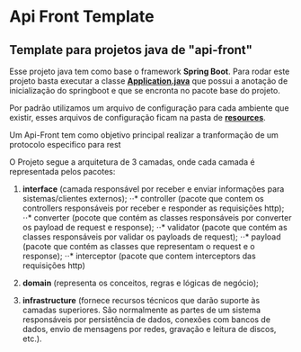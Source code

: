 # Api Front Template
## Template para projetos java de "api-front"

Esse projeto java tem como base o framework **Spring Boot**. Para rodar este projeto basta executar a classe [**Application.java**](https://github.com/Sensedia/api-front-template/blob/master/src/main/java/com/sensedia/apifront/projectname/Application.java) que possui a anotação de inicialização do springboot e que se encronta no pacote base do projeto.

Por padrão utilizamos um arquivo de configuração para cada ambiente que existir, esses arquivos de configuração ficam na pasta de 
[**resources**](https://github.com/Sensedia/api-front-template/tree/master/src/main/resources).


Um Api-Front tem como objetivo principal realizar a tranformação de um protocolo especifico para rest

O Projeto segue a arquitetura de 3 camadas, onde cada camada é representada pelos pacotes:

1. **interface** (camada responsável por receber e enviar informações para sistemas/clientes externos);
⋅⋅* controller (pacote que contem os controllers responsáveis por receber e responder as requisições http);
⋅⋅* converter (pocote que contém as classes responsáveis por converter os payload de request e response);
⋅⋅* validator (pacote que contém as classes responsáveis por validar os payloads de request);
⋅⋅* payload (pacote que contém as classes que representam o request e o response);
⋅⋅* interceptor (pacote que contem interceptors das requisições http)

2. **domain** (representa os conceitos, regras e lógicas de negócio);

3. **infrastructure** (fornece recursos técnicos que darão suporte às camadas superiores. São normalmente as partes de um sistema responsáveis por persistência de dados, conexões com bancos de dados, envio de mensagens por redes, gravação e leitura de discos, etc.).
